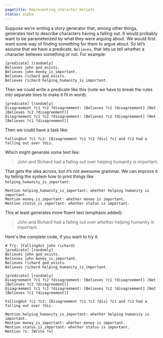```yaml
---
pagetitle: Representing character beliefs
status: alpha
---
```

Suppose we’re writing a story generator that, among other things, generates text to describe characters having a falling out.  It would probably want to be parameterized by what they were arguing about.  We would first want some way of finding something for them to argue about.  So let’s assume that we have a predicate, `Believes`, that lets us tell whether a character believes something or not.  For example:
```step
[predicate] [randomly]
Believes john god_exists.
Believes john money_is_important.
Believes richard god_exists.
Believes richard helping_humanity_is_important.
```
Then we could write a predicate like this (note we have to break the rules into separate lines to make it fit in word):
```step
[predicate] [randomly]
Disagreement ?c1 ?c2 ?disagreement: [Believes ?c1 ?disagreement] [Not [Believes ?c2 ?disagreement]]
Disagreement ?c1 ?c2 ?disagreement: [Believes ?c2 ?disagreement] [Not [Believes ?c1 ?disagreement]]
```
Then we could have a task like:
```step
FallingOut ?c1 ?c2: [Disagreement ?c1 ?c2 ?dis] ?c1 and ?c2 had a falling out over ?dis.
```
Which might generate some text like:

> John and Richard had a falling out over helping humanity is important.

That gets the idea across, but it’s not awesome grammar.  We can improve it by telling the system how to print things like `helping_humanity_is_important`:
```step
Mention helping_humanity_is_important: whether helping humanity is important.
Mention money_is_important: whether money is important.
Mention status_is_important: whether status is important.
```
This at least generates more fluent text (emphasis added):

> John and Richard had a falling out over *whether* helping humanity is important.

Here's the complete code, if you want to try it:
```Step
# Try: [FallingOut john richard]
[predicate] [randomly]
Believes john god_exists.
Believes john money_is_important.
Believes richard god_exists.
Believes richard helping_humanity_is_important.

[predicate] [randomly]
Disagreement ?c1 ?c2 ?disagreement: [Believes ?c1 ?disagreement] [Not [Believes ?c2 ?disagreement]]
Disagreement ?c1 ?c2 ?disagreement: [Believes ?c2 ?disagreement] [Not [Believes ?c1 ?disagreement]]

FallingOut ?c1 ?c2: [Disagreement ?c1 ?c2 ?dis] ?c1 and ?c2 had a falling out over ?dis.

Mention helping_humanity_is_important: whether helping humanity is important.
Mention money_is_important: whether money is important.
Mention status_is_important: whether status is important.
Mention ?x: [Write ?x]
```
